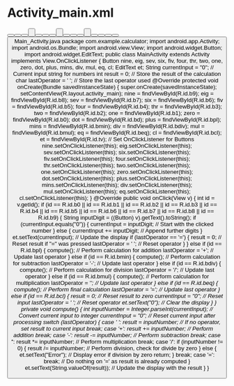 # Activity_main.xml
<?xml version="1.0" encoding="utf-8"?>
<LinearLayout xmlns:android="http://schemas.android.com/apk/res/android"
android:layout_width="match_parent"
android:layout_height="match_parent"
android:orientation="vertical"
android:padding="16dp"
android:background="#444444"
android:gravity="center_horizontal">
<!-- Display/Edit Text for showing current input -->
<TextView
android:id="@+id/tv_title"
android:layout_width="wrap_content"
android:layout_height="wrap_content"
android:text="Calculator"
android:textSize="50sp"
android:textColor="#FFFFFF"
android:layout_marginTop="50dp"
android:textStyle="bold"
android:layout_marginBottom="40dp" />
<EditText
android:layout_width="match_parent"
android:layout_height="wrap_content"
android:id="@+id/tv"
android:textSize="42sp"
android:inputType="none"
android:layout_marginTop="60dp"
android:layout_marginBottom="190dp"
android:gravity="end"
android:textColor="#000000"
android:background="#f0f0f0"/>
<!-- First row of buttons -->
<LinearLayout
android:layout_width="match_parent"
android:layout_height="wrap_content"
android:orientation="horizontal"
android:layout_marginBottom="20dp"
android:weightSum="4">
<Button
android:layout_width="0dp"
android:layout_height="wrap_content"
android:id="@+id/b9"
android:layout_weight="1"
android:text="9"
android:textColor="#ffffff"
android:textSize="24sp" />
<Button
android:layout_width="0dp"
android:layout_height="wrap_content"
android:id="@+id/b8"
android:layout_weight="1"
android:text="8"
android:textColor="#ffffff"
android:textSize="24sp" />
<Button
android:layout_width="0dp"
android:layout_height="wrap_content"
android:id="@+id/b7"
android:layout_weight="1"
android:text="7"
android:textColor="#ffffff"
android:textSize="24sp" />
<Button
android:layout_width="0dp"
android:layout_height="wrap_content"
android:id="@+id/bpl"
android:layout_weight="1"
android:text="+"
android:textColor="#ffffff"
android:textSize="24sp" />
</LinearLayout>
<!-- Second row of buttons -->
<LinearLayout
android:layout_width="match_parent"
android:layout_height="wrap_content"
android:orientation="horizontal"
android:layout_marginBottom="20dp"
android:weightSum="4">
<Button
android:layout_width="0dp"
android:layout_height="wrap_content"
android:id="@+id/b6"
android:layout_weight="1"
android:text="6"
android:textColor="#ffffff"
android:textSize="24sp" />
<Button
android:layout_width="0dp"
android:layout_height="wrap_content"
android:id="@+id/b5"
android:layout_weight="1"
android:text="5"
android:textColor="#ffffff"
android:textSize="24sp" />
<Button
android:layout_width="0dp"
android:layout_height="wrap_content"
android:id="@+id/b4"
android:layout_weight="1"
android:text="4"
android:textColor="#ffffff"
android:textSize="24sp" />
<Button
android:layout_width="0dp"
android:layout_height="wrap_content"
android:id="@+id/bmin"
android:layout_weight="1"
android:text="-"
android:textColor="#ffffff"
android:textSize="24sp" />
</LinearLayout>
<!-- Third row of buttons -->
<LinearLayout
android:layout_width="match_parent"
android:layout_height="wrap_content"
android:orientation="horizontal"
android:layout_marginBottom="20dp"
android:weightSum="4">
<Button
android:layout_width="0dp"
android:layout_height="wrap_content"
android:id="@+id/b3"
android:layout_weight="1"
android:text="3"
android:textColor="#ffffff"
android:textSize="24sp" />
<Button
android:layout_width="0dp"
android:layout_height="wrap_content"
android:id="@+id/b2"
android:layout_weight="1"
android:text="2"
android:textColor="#ffffff"
android:textSize="24sp" />
<Button
android:layout_width="0dp"
android:layout_height="wrap_content"
android:id="@+id/b1"
android:layout_weight="1"
android:text="1"
android:textColor="#ffffff"
android:textSize="24sp" />
<Button
android:layout_width="0dp"
android:layout_height="wrap_content"
android:id="@+id/bmul"
android:layout_weight="1"
android:text="*"
android:textColor="#ffffff"
android:textSize="24sp" />
</LinearLayout>
<!-- Fourth row of buttons -->
<LinearLayout
android:layout_width="match_parent"
android:layout_height="wrap_content"
android:orientation="horizontal"
android:layout_marginBottom="20dp"
android:weightSum="5">
<Button
android:layout_width="0dp"
android:layout_height="wrap_content"
android:id="@+id/bd"
android:layout_weight="1"
android:text="."
android:textColor="#ffffff"
android:textSize="24sp" />
<Button
android:layout_width="0dp"
android:layout_height="wrap_content"
android:id="@+id/b0"
android:layout_weight="1"
android:text="0"
android:textColor="#ffffff"
android:textSize="24sp" />
<Button
android:layout_width="0dp"
android:layout_height="wrap_content"
android:id="@+id/bcl"
android:layout_weight="1"
android:text="Cl"
android:textColor="#ffffff"
android:textSize="24sp" />
<Button
android:layout_width="0dp"
android:layout_height="wrap_content"
android:id="@+id/beq"
android:layout_weight="1"
android:text="="
android:textColor="#ffffff"
android:textSize="24sp" />
<Button
android:layout_width="0dp"
android:layout_height="wrap_content"
android:id="@+id/bdiv"
android:layout_weight="1"
android:text="/"
android:textColor="#ffffff"
android:textSize="24sp" />
</LinearLayout>
</LinearLayout>
Main_Activity.java
package com.example.calculator;
import android.app.Activity;
import android.os.Bundle;
import android.view.View;
import android.widget.Button;
import android.widget.EditText;
public class MainActivity extends Activity implements View.OnClickListener {
Button nine, eig, sev, six, fiv, four, thr, two, one, zero, dot, plus, mins, div, mul, eq, cl;
EditText et;
String currentInput = "0"; // Current input string for numbers
int result = 0; // Store the result of the calculation
char lastOperator = ' '; // Store the last operator used
@Override
protected void onCreate(Bundle savedInstanceState) {
super.onCreate(savedInstanceState);
setContentView(R.layout.activity_main);
nine = findViewById(R.id.b9);
eig = findViewById(R.id.b8);
sev = findViewById(R.id.b7);
six = findViewById(R.id.b6);
fiv = findViewById(R.id.b5);
four = findViewById(R.id.b4);
thr = findViewById(R.id.b3);
two = findViewById(R.id.b2);
one = findViewById(R.id.b1);
zero = findViewById(R.id.b0);
dot = findViewById(R.id.bd);
plus = findViewById(R.id.bpl);
mins = findViewById(R.id.bmin);
div = findViewById(R.id.bdiv);
mul = findViewById(R.id.bmul);
eq = findViewById(R.id.beq);
cl = findViewById(R.id.bcl);
et = findViewById(R.id.tv);
// Set OnClickListener for Buttons
nine.setOnClickListener(this);
eig.setOnClickListener(this);
sev.setOnClickListener(this);
six.setOnClickListener(this);
fiv.setOnClickListener(this);
four.setOnClickListener(this);
thr.setOnClickListener(this);
two.setOnClickListener(this);
one.setOnClickListener(this);
zero.setOnClickListener(this);
dot.setOnClickListener(this);
plus.setOnClickListener(this);
mins.setOnClickListener(this);
div.setOnClickListener(this);
mul.setOnClickListener(this);
eq.setOnClickListener(this);
cl.setOnClickListener(this);
}
@Override
public void onClick(View v) {
int id = v.getId();
if (id == R.id.b0 || id == R.id.b1 || id == R.id.b2 || id == R.id.b3 ||
id == R.id.b4 || id == R.id.b5 || id == R.id.b6 || id == R.id.b7 ||
id == R.id.b8 || id == R.id.b9) {
String inputDigit = ((Button) v).getText().toString();
if (currentInput.equals("0")) {
currentInput = inputDigit; // Start with the clicked number
} else {
currentInput += inputDigit; // Append further digits
}
et.setText(currentInput); // Update the display
if (lastOperator == '=') {
result = 0; // Reset result if "=" was pressed
lastOperator = ' '; // Reset operator
}
} else if (id == R.id.bpl) {
compute(); // Perform calculation for addition
lastOperator = '+'; // Update last operator
} else if (id == R.id.bmin) {
compute(); // Perform calculation for subtraction
lastOperator = '-'; // Update last operator
} else if (id == R.id.bdiv) {
compute(); // Perform calculation for division
lastOperator = '/'; // Update last operator
} else if (id == R.id.bmul) {
compute(); // Perform calculation for multiplication
lastOperator = '*'; // Update last operator
} else if (id == R.id.beq) {
compute(); // Perform final calculation
lastOperator = '='; // Update last operator
} else if (id == R.id.bcl) {
result = 0; // Reset result to zero
currentInput = "0"; // Reset input
lastOperator = ' '; // Reset operator
et.setText("0"); // Clear the display
}
}
private void compute() {
int inputNumber = Integer.parseInt(currentInput); // Convert current input to integer
currentInput = "0"; // Reset current input after processing
switch (lastOperator) {
case ' ':
result = inputNumber; // If no operator, set result to current input
break;
case '+':
result += inputNumber; // Perform addition
break;
case '-':
result -= inputNumber; // Perform subtraction
break;
case '*':
result *= inputNumber; // Perform multiplication
break;
case '/':
if (inputNumber != 0) {
result /= inputNumber; // Perform division, check for divide by zero
} else {
et.setText("Error"); // Display error if division by zero
return;
}
break;
case '=':
break; // Do nothing on '=' as result is already computed
}
et.setText(String.valueOf(result)); // Update the display with the result
}
}
